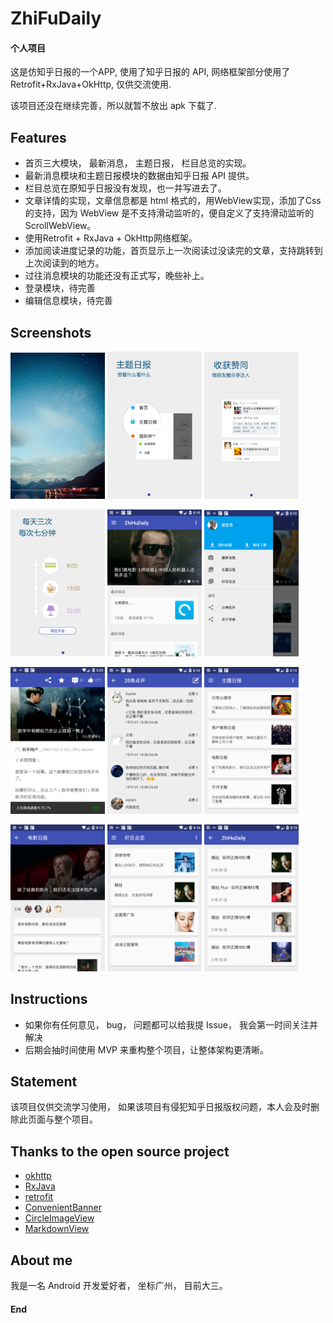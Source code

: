 # ZhiFuDaily
#### 个人项目 

这是仿知乎日报的一个APP, 使用了知乎日报的 API, 网络框架部分使用了 Retrofit+RxJava+OkHttp, 仅供交流使用.

该项目还没在继续完善，所以就暂不放出 apk 下载了.



## Features

- 首页三大模块， 最新消息， 主题日报， 栏目总览的实现。
- 最新消息模块和主题日报模块的数据由知乎日报 API 提供。
- 栏目总览在原知乎日报没有发现，也一并写进去了。
- 文章详情的实现，文章信息都是 html 格式的，用WebView实现，添加了Css的支持，因为 WebView 是不支持滑动监听的，便自定义了支持滑动监听的 ScrollWebView。
- 使用Retrofit + RxJava + OkHttp网络框架。
- 添加阅读进度记录的功能，首页显示上一次阅读过没读完的文章，支持跳转到上次阅读到的地方。
- 过往消息模块的功能还没有正式写，晚些补上。
- 登录模块，待完善
- 编辑信息模块，待完善



## Screenshots

<a href="art/08.png"><img src="art/08.png" width="30%"/></a> <a href="art/09.png"><img src="art/09.png" width="30%"/></a> <a href="art/10.png"><img src="art/10.png" width="30%"/></a> 

<a href="art/11.png"><img src="art/11.png" width="30%"/></a> <a href="art/00.png"><img src="art/00.png" width="30%"/></a> <a href="art/01.png"><img src="art/01.png" width="30%"/></a> 

<a href="art/02.png"><img src="art/02.png" width="30%"/></a> <a href="art/03.png"><img src="art/03.png" width="30%"/></a> <a href="art/04.png"><img src="art/04.png" width="30%"/></a> 

<a href="art/05.png"><img src="art/05.png" width="30%"/></a> <a href="art/06.png"><img src="art/06.png" width="30%"/></a> <a href="art/07.png"><img src="art/07.png" width="30%"/></a>



## Instructions

- 如果你有任何意见， bug， 问题都可以给我提 Issue， 我会第一时间关注并解决
- 后期会抽时间使用 MVP 来重构整个项目，让整体架构更清晰。





## Statement

该项目仅供交流学习使用， 如果该项目有侵犯知乎日报版权问题，本人会及时删除此页面与整个项目。



## Thanks to the open source project

- [okhttp](https://github.com/square/okhttp)
- [RxJava](https://github.com/ReactiveX/RxJava)
- [retrofit](https://github.com/square/retrofit)
- [ConvenientBanner](https://github.com/saiwu-bigkoo/Android-ConvenientBanner)
- [CircleImageView](https://github.com/hdodenhof/CircleImageView)
- [MarkdownView](https://github.com/falnatsheh/MarkdownView)





## About me

我是一名 Android 开发爱好者， 坐标广州， 目前大三。



#### End